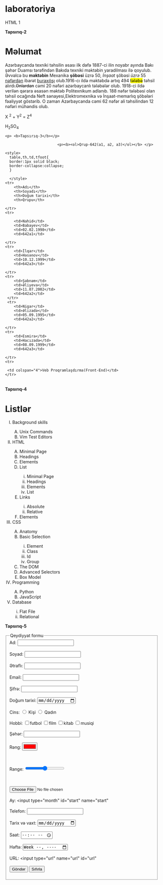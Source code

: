 # laboratoriya
HTML 1
<!DOCTYPE html>
<html lang="en">
<head>
<meta charset="UTF-8">
<title>Laboratoriya №1.com</title>

</head>
<head>
<body>
    <p> <b>Tapsırıq-2</b> </p>
    <h1>Məlumat</h1>
    <p>Azərbaycanda texniki təhsilin əsası ilk dəfə 1887-ci ilin noyabr ayında Bakı şəhər Duamsı tərəfindən Bakıda texniki məktəbin yaradilması ilə qoyulub.<br>Əvvəlcə bu <b>məktəbin</b> Mexanika <b>şöbəsi</b> üzrə 50, <i>İnşaat</i> şöbəsi <i>üzrə</i> 55 <ins>nəfərdən</ins> ibarət <ins>buraxılışı</ins> olub.1916-cı ildə məktəbdə artıq 494 <mark>tələbə</mark> təhsil alırdı.<del>Onlardan</del> cəmi 20 nəfəri azərbaycanlı tələbələr olub. 1918-ci ildə verilən qərara əsasən məktəb Politexnikum adlanıb. 188 nəfər tələbəsi olan təhsil ocağında Neft sənayesi,Elektromexnika və İnşaat-memarlıq şöbələri fəaliyyət göstərib. O zaman Azərbaycanda cəmi 62 nəfər ali təhsilindən 12 nəfəri mühəndis olub. </p>
    <p>X <sup>2</sup> + Y<sup>2</sup> = Z<sup>4</sup></p>
    <p>H<sub>2</sub>SO<sub>4</sub></p>
 
    <p> <b>Tapsırıq-3</b></p>
                 
                            <p><b><ol>Qrup-642(a1, a2, a3)</ol></b> </p>
<table>

    <style>
      table,th,td,tfoot{
      border:1px solid black;
      border-collapse:collapse;
      }
      
      </style>
    <tr>
        <th>Adı</th>
        <th>Soyadı</th>
        <th>Doğum tarixi</th>
        <th>Qrupu</th>
    
    </tr>
    <tr>
        
        <td>Nahid</td>
        <td>Babayev</td>
        <td>02.02.1998</td>
        <td>642a1</td>
   
    </tr>
    <tr>
        <td>İlqar</td>
        <td>Həsənov</td>
        <td>10.12.1999</td>
        <td>642a3</td>
        
    </tr>
    <tr>
        <td>Şəbnəm</td>
        <td>Əliyeva</td>
        <td>11.07.2002</td>
        <td>642a2</td>
     </tr>
     <tr>
        <td>Nigar</td>
        <td>Əlizadə</td>
        <td>05.09.1995</td>
        <td>642a2</td>
        
    </tr>
    <tr>
        <td>Esmira</td>
        <td>Hacızadə</td>
        <td>08.09.1999</td>
        <td>642a3</td>
        
    </tr>
    <tr>

     <td colspan="4">Veb Proqramlaşdırma(Front-End)</td>
    </tr>
</table>

<p> <b>Tapsırıq-4</b></p>
<h1>Listlər</h1>
        
<ol type="I">
    <li>Background skills</li>
        <ol type="A">
        <li>Unix Commands</li>
        <li>Vim Test Editors</li>
        </ol>
    <li>HTML</li>
        <ol type="A">
        <li>Minimal Page</li>
        <li>Headings</li>
        <li>Elements</li>
        <li>List</li>
            <ol type="i">
            <li>Minimal Page</li>
            <li>Headings</li>
            <li>Elements</li>
            <li>List</li>
            </ol>
        <li>Links</li>
            <ol type="i">
            <li>Absolute</li>
            <li>Relative</li>
            </ol>
        <li>Elements</li>
        </ol>
        <li>CSS</li>
        <ol type="A">
        <li>Anatomy</li>
        <li>Basic Selection</li>
            <ol type="i">
            <li>Element</li>
            <li>Class</li>
            <li>Id</li>
            <li>Group</li>
            </ol>
        <li>The DOM</li>
        <li>Advanced Selectors</li>
        <li>Box Model</li>
        </ol>
    <li>Programming</li>
        <ol type="A">
        <li>Python</li>
        <li>JavaScript</li>
        </ol>
    <li>Database</li>
        <ol type="i">
        <li>Flat File</li>
        <li>Relational</li>
        </ol>
    </ol>
        
<p> <b>Tapsırıq-5</b> </p>
<fieldset>
    <legend>Qeydiyyat formu</legend>
<form action="Qeydiyyat Formu" method="" enctype="multipart/form-data">
<label for="Ad"> 
Ad:
<input type="text" name="Ad" id="Ad" required="">
</label> <br> <br>
<label for="Soyad">
Soyad:
<input type="text" name="Soyad" id="Soyad">
</label>
<label for="Ətraflı"> <br><br>
Ətraflı:
<input type="text" >
</label>
<label for="Email"> <br><br>
Email:
<input type="email" >
</label>
<label for="Şifrə"> <br><br>
Şifrə:
<input type="password" name="Şifrə">
</label>
<label> <br><br>
Doğum tarixi:
<input type="date" name="bday" required pattern="\d{4}-\d{2}-\d{2}" />
<span class="validity"></span>
</label>
<label for="Cins"> <br><br>
Cins:
<input type="radio" name="cinsiyyet">
Kişi
</label>
<label>
<input type="radio" name="cinsiyyet">
Qadın
</label>
<label for="Hobbi"><br><br>
Hobbi:
<input type="checkbox"futbol>futbol
<input type="checkbox"film>film
<input type="checkbox"kitab>kitab
<input type="checkbox"musiqi>musiqi
</label>
<label for="Şəhər"> <br><br>
Şəhər:
<input list="Şəhər">

<datalist id="Şəhər">

<option value="Abşeron">
        <option value="Ağcabədi">
        <option value="Ağdam">
        <option value="Ağdaş">
        <option value="Ağstafa">
        <option value="Abşeron">
        <option value="Ağsu">
        <option value="Astara">
        <option value="Babək">
        <option value="Bakı">    
        <option value="Balakən">
        <option value="Beyləqan">
        <option value="Bərdə">
        <option value="Biləsuvar">
        <option value="Cəbrayıl">
        <option value="Cəlilabad">
        <option value="Culfa">
        <option value="Daşkəsən">
        <option value="Füzuli">
        <option value="Gədəbəy">   
        <option value="Gəncə">
        <option value="Goranboy">
        <option value="Göyçay">
        <option value="Göygöl">
        <option value="Hacıqabul">
        <option value="Horadiz">
        <option value="İmişli">
        <option value="Kəlbəcər">
        <option value="Kəngərli">
        <option value="Kürdəmir">
        <option value="Laçın">
        <option value="Lerik">
        <option value="Lənkaran">
        <option value="Masallı">
        <option value="Mingəçevir">
        <option value="Naftalan">
        <option value="Naxçıvan">
        <option value="Neftçala">
        <option value="Oğuz"> 
        <option value="Ordubad">
        <option value="Qax">
        <option value="Qazax">
        <option value="Qəbələ">
        <option value="Qobustan">
        <option value="Quba">
        <option value="Qubadlı">
        <option value="Qusar">
        <option value="Saatlı">
        <option value="Sabirabad">
        <option value="Salyan">
        <option value="Samux">
        <option value="Sədərək">
        <option value="Siyəzən">
        <option value="Sumqayit">
        <option value="Şabran">
        <option value="Şəki">
        <option value="Şəmkir">
        <option value="Şuşa">
        <option value="Tərtər">
        <option value="Tovuz">
        <option value="Ucar">
        <option value="Xaçmaz">
        <option value="Xızı">
        <option value="Xocavənd">
        <option value="Yardımlı">
        <option value="Yevlax">
        <option value="Zaqatala">
        <option value="Zəngilan">
        <option value="Zərdab">

</label> 
<label for="favcolor"> <br><br>
Rəng:
<input type="color" id="favcolor" name="favcolor" value="#ff0000">
</label>                                                                                                                                                                                     

<label for="vol"> <br><br>
Range:
<input type="range" id="vol" name="vol" min="0" max="50">
</label>
 
 <label> <br> <br>
    <input type="file" name="fayl" accept="image/*">
  </label>
  <label for="Ay"> <br><br>
    Ay:
  <input type="month" id="start" name="start"
  </label>
  <label for="Telefon"> <br><br>
    Telefon:
    <input type="text" name="telefon" >
    <label for="Tarix və vaxt"> <br><br>
        Tarix və vaxt:
        <input type="date">
    </label>
    <label for="appt"> <br><br>
        Saat:
    <input type="time" id="appt" name="appt">
    </label>
    <label for="Həftə"> <br><br>
        Həftə:
<input type="week" id="week" name="week">
</label>
<label for="url"> <br> <br>
 URL:
<input type="url" name="url" id="url"
</label>
<label> <br><br>
    <input type="submit" name="gönder" value="Göndər">
</label>
<label>
    <input type="reset" name="reset" value="Sıfırla">
</label>

</datalist>


</label>



</form> </fieldset>
</body>
</head>
</html>
